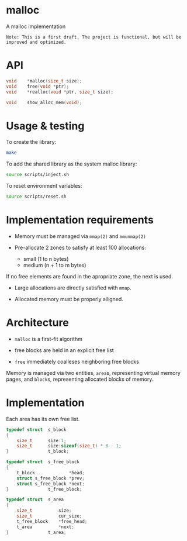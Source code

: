# malloc
A malloc implementation

`Note: This is a first draft. The project is functional, but will be improved and optimized.`

# API
```c
void	*malloc(size_t size);
void	free(void *ptr);
void	*realloc(void *ptr, size_t size);

void	show_alloc_mem(void);
```

# Usage & testing

To create the library:
```sh
make
```

To add the shared library as the system malloc library:
```sh
source scripts/inject.sh
```

To reset environment variables:
```sh
source scripts/reset.sh
```

# Implementation requirements

- Memory must be managed via `mmap(2)` and `mmunmap(2)`

- Pre-allocate 2 zones to satisfy at least 100 allocations:
  - small (1 to n bytes)
  - medium (n + 1 to m bytes)

If no free elements are found in the apropriate zone, the next is used.

- Large allocations are directly satisfied with `mmap`.

- Allocated memory must be properly alligned.

# Architecture

- `malloc` is a first-fit algorithm

- free blocks are held in an explicit free list

- `free` immediately coalleses neighboring free blocks

Memory is managed via two entities, `area`s, representing virtual memory pages, and `block`s, representing allocated blocks of memory.

# Implementation

Each area has its own free list.

```c
typedef struct	s_block
{
	size_t		size:1;
	size_t		size:sizeof(size_t) * 8 - 1;
}				t_block;

typedef struct	s_free_block
{
	t_block				*head;
	struct s_free_block	*prev;
	struct s_free_block	*next;
}				t_free_block;

typedef struct	s_area
{
	size_t			size;
	size_t			cur_size;
	t_free_block	*free_head;
	t_area			*next;
}				t_area;
```
